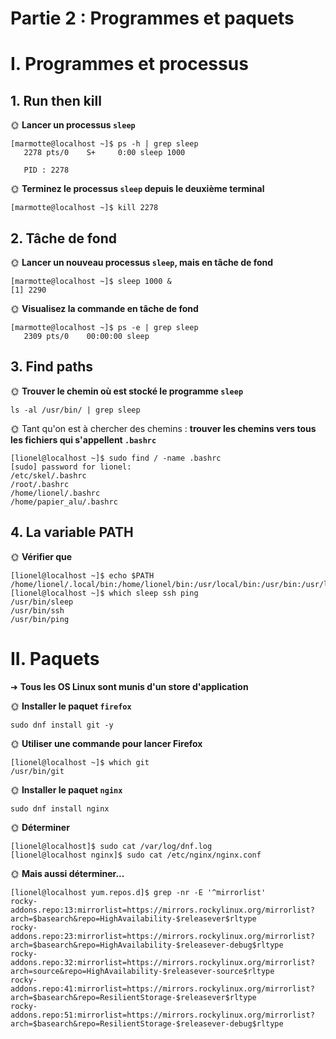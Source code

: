 # Partie 2 : Programmes et paquets
# I. Programmes et processus

## 1. Run then kill

🌞 **Lancer un processus `sleep`**
```
[marmotte@localhost ~]$ ps -h | grep sleep
   2278 pts/0    S+     0:00 sleep 1000

   PID : 2278
```

🌞 **Terminez le processus `sleep` depuis le deuxième terminal**
```
[marmotte@localhost ~]$ kill 2278
```

## 2. Tâche de fond

🌞 **Lancer un nouveau processus `sleep`, mais en tâche de fond**
```
[marmotte@localhost ~]$ sleep 1000 &
[1] 2290
```

🌞 **Visualisez la commande en tâche de fond**
```
[marmotte@localhost ~]$ ps -e | grep sleep
   2309 pts/0    00:00:00 sleep
```

## 3. Find paths

🌞 **Trouver le chemin où est stocké le programme `sleep`**
```
ls -al /usr/bin/ | grep sleep
```

🌞 Tant qu'on est à chercher des chemins : **trouver les chemins vers tous les fichiers qui s'appellent `.bashrc`**
```
[lionel@localhost ~]$ sudo find / -name .bashrc
[sudo] password for lionel:
/etc/skel/.bashrc
/root/.bashrc
/home/lionel/.bashrc
/home/papier_alu/.bashrc
```

## 4. La variable PATH

🌞 **Vérifier que**
```
[lionel@localhost ~]$ echo $PATH
/home/lionel/.local/bin:/home/lionel/bin:/usr/local/bin:/usr/bin:/usr/local/sbin:/usr/sbin
[lionel@localhost ~]$ which sleep ssh ping
/usr/bin/sleep
/usr/bin/ssh
/usr/bin/ping
```
# II. Paquets

➜ **Tous les OS Linux sont munis d'un store d'application**

🌞 **Installer le paquet `firefox`**
```
sudo dnf install git -y
```
🌞 **Utiliser une commande pour lancer Firefox**
```
[lionel@localhost ~]$ which git
/usr/bin/git
```

🌞 **Installer le paquet `nginx`**
```
sudo dnf install nginx
```

🌞 **Déterminer**
```
[lionel@localhost]$ sudo cat /var/log/dnf.log
[lionel@localhost nginx]$ sudo cat /etc/nginx/nginx.conf
```
🌞 **Mais aussi déterminer...**

```
[lionel@localhost yum.repos.d]$ grep -nr -E '^mirrorlist'
rocky-addons.repo:13:mirrorlist=https://mirrors.rockylinux.org/mirrorlist?arch=$basearch&repo=HighAvailability-$releasever$rltype
rocky-addons.repo:23:mirrorlist=https://mirrors.rockylinux.org/mirrorlist?arch=$basearch&repo=HighAvailability-$releasever-debug$rltype
rocky-addons.repo:32:mirrorlist=https://mirrors.rockylinux.org/mirrorlist?arch=source&repo=HighAvailability-$releasever-source$rltype
rocky-addons.repo:41:mirrorlist=https://mirrors.rockylinux.org/mirrorlist?arch=$basearch&repo=ResilientStorage-$releasever$rltype
rocky-addons.repo:51:mirrorlist=https://mirrors.rockylinux.org/mirrorlist?arch=$basearch&repo=ResilientStorage-$releasever-debug$rltype
```
